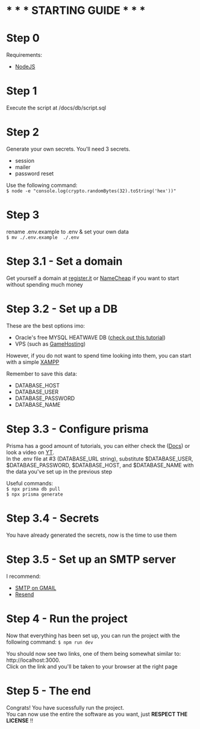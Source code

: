 # * * * STARTING GUIDE * * *

# Step 0
Requirements:
- [NodeJS](https://nodejs.org/en) 

# Step 1
Execute the script at /docs/db/script.sql

# Step 2
Generate your own secrets.
You'll need 3 secrets.
- session
- mailer
- password reset

Use the following command:  
`$ node -e "console.log(crypto.randomBytes(32).toString('hex'))"`

# Step 3
rename .env.example to .env & set your own data  
`$ mv ./.env.example  ./.env`

# Step 3.1 - Set a domain
Get yourself a domain at [register.it](https://www.register.it/) or [NameCheap](https://www.namecheap.com/) if you want to start without spending much money

# Step 3.2 - Set up a DB
These are the best options imo:
- Oracle's free MYSQL HEATWAVE DB ([check out this tutorial](https://www.youtube.com/watch?v=w76YcuDIVNE&t=1064s))
- VPS (such as [GameHosting](https://www.gamehosting.it/))

However, if you do not want to spend time looking into them, you can start with a simple [XAMPP](https://www.apachefriends.org/it/index.html)

Remember to save this data:
- DATABASE_HOST
- DATABASE_USER
- DATABASE_PASSWORD
- DATABASE_NAME

# Step 3.3 - Configure prisma
Prisma has a good amount of tutorials, you can either check the ([Docs](https://www.prisma.io/docs/orm/prisma-client/setup-and-configuration/introduction)) or look a video on [YT](https://www.youtube.com/watch?v=QXxy8Uv1LnQ&t=1567s).  
In the .env file at #3 (DATABASE_URL string), substitute $DATABASE_USER, $DATABASE_PASSWORD, $DATABASE_HOST, and $DATABASE_NAME with the data you've set up in the previous step

Useful commands: </br>
`$ npx prisma db pull` </br>
`$ npx prisma generate`

# Step 3.4 - Secrets
You have already generated the secrets, now is the time to use them

# Step 3.5 - Set up an SMTP server
I recommend:
- [SMTP on GMAIL](https://www.youtube.com/watch?v=ZfEK3WP73eY)
- [Resend](https://resend.com/)

# Step 4 - Run the project
Now that everything has been set up, you can run the project with the following command:
`$ npm run dev`

You should now see two links, one of them being somewhat similar to: http://localhost:3000.  
Click on the link and you'll be taken to your browser at the right page

# Step 5 - The end
Congrats! You have sucessfully run the project.  
You can now use the entire the software as you want, just **RESPECT THE LICENSE** !!
